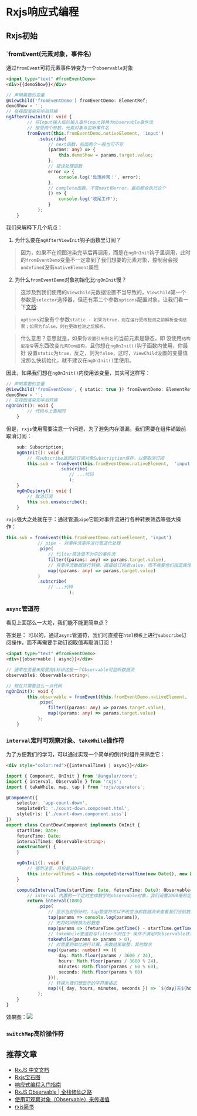 # Rxjs响应式编程
## Rxjs初始
### `fromEvent(元素对象，事件名)
通过`fromEvent`可将元素事件转变为一个`observable`对象
```html
<input type="text" #fromEventDemo>
<div>{{demoShow}}</div>
```
```ts
// 声明需要的变量
@ViewChild('fromEventDemo') fromEventDemo: ElementRef;
demoShow = '';
// 在视图渲染完毕后转换
ngAfterViewInit(): void {
        // 将Input输入框的输入事件input转换为observable事件流
        // 接受两个参数，元素对象与监听事件名
        fromEvent(this.fromEventDemo.nativeElement, 'input')
            .subscribe(
                // next函数，后面两个一般也可不写
                (params: any) => {
                    this.demoShow = params.target.value;
                },
                // 错误处理函数
                error => {
                    console.log('处理异常：', error);
                },
                // complete函数，不管next和error，最后都会执行这个
                () => {
                    console.log('收尾工作');
                }
            );
    }
```
我们来解释下几个坑点：
1. 为什么要在`ngAfterViewInit`钩子函数里订阅？
> 因为，如果不在视图渲染完毕后再调用，而是在`ngOnInit`钩子里调用，此时的`fromEventDemo`变量不一定拿到了我们想要的元素对象，控制台会报`undefined`没有`nativeElement`属性

2. 为什么`fromEventDemo`对象初始化比`ngOnInit`慢？
> 这涉及到我们使用的`ViewChild`元数据设置不当导致的，`ViewChild`第一个参数是`selector`选择器，但还有第二个参数`options`配置对象，让我们看一下[文档](https://angular.cn/api/core/ViewChild):

> `options`对象有个参数`static - 如果为true，则在运行更改检测之前解析查询结果；如果为false，则在更改检测之后解析。`

> 什么意思？意思就是，如果你`设置引用别名`的当前元素是静态，即 没使用`结构型指令`等东西改变`元素Dom结构`，且你想在`ngOnInit()`钩子函数内使用，你最好 设置`static`为`true`，反之，则为`false`，这时，`ViewChild`设置的变量值没那么快初始化，就不建议在`ngOnInit()`里使用。

因此，如果我们想在`ngOnInit()`内使用该变量，其实可这样写：
```ts
// 声明需要的变量
@ViewChild('fromEventDemo', { static: true }) fromEventDemo: ElementRef;
demoShow = '';
// 在视图渲染完毕后转换
ngOnInit(): void {
        // 代码与上面相同
    }
```

但是，`rxjs`使用需要注意一个问题，为了避免内存泄漏，我们需要在组件销毁前取消订阅：
```ts
    sub: Subscription;
    ngOnInit(): void {
        // 将subscribe返回的订阅对象Subscription保存，以便取消订阅
        this.sub = fromEvent(this.fromEventDemo.nativeElement,  'input')
                    .subscribe(
                        // ...代码
                        );
    }
    ngOnDestory(): void {
        // 取消订阅
        this.sub.unsubscribe();
    }
```
`rxjs`强大之处就在于：通过管道`pipe`它能对事件流进行各种转换筛选等强大操作：
```ts
this.sub = fromEvent(this.fromEventDemo.nativeElement, 'input')
            // pipe - 对事件流事件进行管道化处理
            .pipe(
                // filter筛选值不为空的事件流
                filter((params: any) => params.target.value),
                // 将事件流数据进行转换，直接给订阅者value，而不需要他们指定属性
                map((params: any) => params.target.value)
            )
            .subscribe(
                // ...代码
                        );
```
### `async`管道符
看见上面那么一大坨，我们能不能更简单点？

答案是： 可以的，通过`async`管道符，我们可直接在`html模板`上进行`subscribe`订阅操作，而不再需要手动订阅取值再取消订阅！
```html
<input type="text" #fromEventDemo>
<div>{{observable | async}}</div>
```
```ts
// 通常在变量末尾使用$标识这是一个Observable可监听数据流
observable$: Observable<string>;

// 现在只需要这么一点代码
ngOnInit(): void {
        this.observable = fromEvent(this.fromEventDemo.nativeElement, 'input')
            .pipe(
                filter((params: any) => params.target.value),
                map((params: any) => params.target.value)
            );
    }
```
### `interval`定时可观察对象、`takeWhile`操作符
为了方便我们的学习，可以通过实现一个简单的倒计时组件来熟悉它：

```html
<div style="color:red">{{intervalTime$ | async}}</div>
```
```ts
import { Component, OnInit } from '@angular/core';
import { interval, Observable } from 'rxjs';
import { takeWhile, map, tap } from 'rxjs/operators';

@Component({
    selector: 'app-count-down',
    templateUrl: './count-down.component.html',
    styleUrls: ['./count-down.component.scss']
})
export class CountDownComponent implements OnInit {
    startTime: Date;
    fetureTime: Date;
    intervalTime$: Observable<string>;
    constructor() {
    }

    ngOnInit(): void {
        // 强烈注意，月份是从0开始的！
        this.intervalTime$ = this.computeIntervalTime(new Date(), new Date(2020, 10, 15, 19, 30));
    }

    computeIntervalTime(startTime: Date, fetureTime: Date): Observable<string> {
        // interval 内置的一个定时生成数字的observable对象，我们设置1000毫秒定时，每次产生的数字会从0开始加1
        return interval(1000)
            .pipe(
                // 显示当前倒计时，tap管道符可以不改变当前数据流来查看我们当前数据，嗯，也能改变，就是不是具体转换或者过滤，想做一些操作的意思
                tap(params => console.log(params)),
                // 先将时间转换为秒数差
                map(params => (fetureTime.getTime() - startTime.getTime()) / 1000 - params),
                // takeWhile管道符与filter不同在于 条件不满足时observable状态会变为complete完成，结束数据流
                takeWhile(params => params > 0),
                // 对需要的单位进行计算，天数结果取整，其他取余
                map((params: number) => ({
                    day: Math.floor(params / 3600 / 24),
                    hours: Math.floor(params / 3600 % 24),
                    minutes: Math.floor(params / 60 % 60),
                    seconds: Math.floor(params % 60)
                })),
                // 转换为我们想显示的字符串格式
                map(({ day, hours, minutes, seconds }) => `${day}天${hours}小时${minutes}分钟${seconds}秒`)
            );
    }
}
```
效果图：![](https://gitee.com/huanshenga/myimg/raw/master/PicGo/20201115162725.png)
### `switchMap`高阶操作符

## 推荐文章
* [RxJS 中文文档](https://cn.rx.js.org/)
* [Rxjs宝石图](https://rxmarbles.com/#filter)
* [响应式编程入门指南](https://hijiangtao.github.io/2020/01/13/RxJS-Introduction-and-Actions/)
* [RxJS Observable | 全栈修仙之路](http://www.semlinker.com/rxjs-observable/#Observer-Pattern)
* [使用可观察对象（Observable）来传递值](https://angular.cn/guide/observables#creating-observables)
* [rxjs简书](https://www.jianshu.com/p/1a90e39ec658)